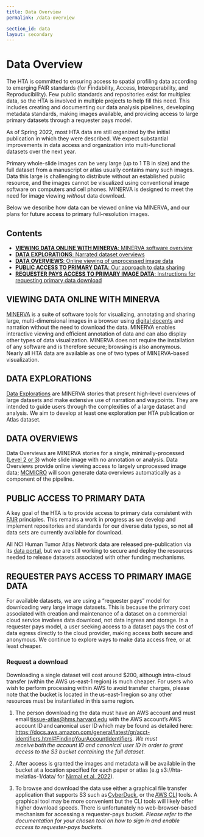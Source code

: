 ```yaml
---
title: Data Overview
permalink: /data-overview

section_id: data
layout: secondary
---
```


# Data Overview

The HTA is committed to ensuring access to spatial profiling data according to emerging FAIR standards (for Findability, Access, Interoperability, and Reproducibility). Few public standards and repositories exist for multiplex data, so the HTA is involved in multiple projects to help fill this need. This includes creating and documenting our data analysis pipelines, developing metadata standards, making images available, and providing access to large primary datasets through a requester pays model.

As of Spring 2022, most HTA data are still organized by the initial publication in which they were described. We expect substantial improvements in data access and organization into multi-functional datasets over the next year.  

Primary whole-slide images can be very large (up to 1 TB in size) and the full dataset from a manuscript or atlas usually contains many such images. Data this large is challenging to distribute without an established public resource, and the images cannot be visualized using conventional image software on computers and cell phones. MINERVA is designed to meet the need for image viewing _without_ data download.  

Below we describe how data can be viewed online via MINERVA, and our plans for future access to primary full-resolution images.

## Contents
  * [__VIEWING DATA ONLINE WITH MINERVA__: MINERVA software overview](#minerva-viewer)
  * [__DATA EXPLORATIONS__: Narrated dataset overviews](#data-explorations)
  * [__DATA OVERVIEWS__: Online viewing of unprocessed image data](#data-overviews)
  * [__PUBLIC ACCESS TO PRIMARY DATA__: Our approach to data sharing](#public-data-access)
  * [__REQUESTER PAYS ACCESS TO PRIMARY IMAGE DATA__: Instructions for requesting primary data download](#requester-pays-access)

## VIEWING DATA ONLINE WITH MINERVA

[MINERVA](https://github.com/labsyspharm/minerva-story/wiki) is a suite of software tools for visualizing, annotating and sharing large, multi-dimensional images in a browser using [digital docents](https://www.nature.com/articles/s41551-021-00789-8) and narration without the need to download the data. MINERVA enables interactive viewing and efficient annotation of data and can also display other types of data visualization. MINERVA does not require the installation of any software and is therefore secure; browsing is also anonymous. Nearly all HTA data are available as one of two types of MINERVA-based visualization.

## DATA EXPLORATIONS

[Data Explorations](https://www.tissue-atlas.org/data-explorations) are MINERVA stories that present high-level overviews of large datasets and make extensive use of narration and waypoints. They are intended to guide users through the complexities of a large dataset and analysis. We aim to develop at least one exploration per HTA publication or Atlas dataset.  

## DATA OVERVIEWS  

Data Overviews are MINERVA stories for a single, minimally-processed ([Level 2 or 3](/data-standards)) whole slide image with no annotation or analysis. Data Overviews provide online viewing access to largely unprocessed image data; [MCMICRO](https://mcmicro.org/) will soon generate data overviews automatically as a component of the pipeline.

## PUBLIC ACCESS TO PRIMARY DATA

A key goal of the HTA is to provide access to primary data consistent with [FAIR](https://www.go-fair.org/fair-principles/) principles. This remains a work in progress as we develop and implement repositories and standards for our diverse data types, so not all data sets are currently available for download.  

All NCI Human Tumor Atlas Network data are released pre-publication via its [data portal](https://data.humantumoratlas.org/), but we are still working to secure and deploy the resources needed to release datasets associated with other funding mechanisms.  

## REQUESTER PAYS ACCESS TO PRIMARY IMAGE DATA
For available datasets, we are using a “requester pays” model for downloading very large image datasets. This is because the primary cost associated with creation and maintenance of a dataset on a commercial cloud service involves data download, not data ingress and storage. In a requester pays model, a user seeking access to a dataset pays the cost of data egress directly to the cloud provider, making access both secure and anonymous. We continue to explore ways to make data access free, or at least cheaper.

### Request a download

Downloading a single dataset will cost around $200, although intra-cloud transfer (within the AWS us-east-1 region) is much cheaper. For users who wish to perform processing within AWS to avoid transfer charges, please note that the bucket is located in the us-east-1 region so any other resources must be instantiated in this same region.

1. The person downloading the data must have an AWS account and must email tissue-atlas@hms.harvard.edu with the AWS account’s AWS account ID and canonical user ID which may be found as detailed here: https://docs.aws.amazon.com/general/latest/gr/acct-identifiers.html#FindingYourAccountIdentifiers. *We must receive both the account ID and canonical user ID in order to grant access to the S3 bucket containing the full dataset.*

2. After access is granted the images and metadata will be available in the bucket at a location specified for each paper or atlas (e.g s3://hta-melatlas-1/data/ for [Nirmal et al, 2022](https://www.biorxiv.org/content/10.1101/2021.05.23.445310v2)).

3. To browse and download the data use either a graphical file transfer application that supports S3 such as [CyberDuck](https://cyberduck.io/), or the [AWS CLI](https://aws.amazon.com/cli/) tools. A graphical tool may be more convenient but the CLI tools will likely offer higher download speeds. There is unfortunately no web-browser-based mechanism for accessing a requester-pays bucket. *Please refer to the documentation for your chosen tool on how to sign in and enable access to requester-pays buckets.*  
